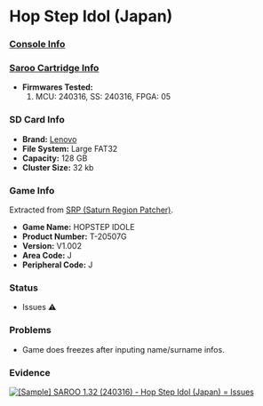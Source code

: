 # Hop Step Idol (Japan)

### [Console Info](../../../../Info/Consoles/VA13/README.md)

### [Saroo Cartridge Info](../../../../Info/Cartridges/RetroGameParadiseStore/1.32F/README.md)

- <b>Firmwares Tested:</b>
  1. MCU: 240316, SS: 240316, FPGA: 05

### SD Card Info

- <b>Brand:</b> [Lenovo](https://s.click.aliexpress.com/e/_DBowUFx)
- <b>File System:</b> Large FAT32
- <b>Capacity:</b> 128 GB
- <b>Cluster Size:</b> 32 kb

### Game Info

Extracted from [SRP (Saturn Region Patcher)](https://segaxtreme.net/resources/saturn-region-patcher.81/download).

- <b>Game Name:</b> HOPSTEP IDOLE
- <b>Product Number:</b> T-20507G
- <b>Version:</b> V1.002
- <b>Area Code:</b> J
- <b>Peripheral Code:</b> J

### Status

- Issues :warning:

### Problems

- Game does freezes after inputing name/surname infos.

### Evidence

[![[Sample] SAROO 1.32 (240316) - Hop Step Idol (Japan) = Issues](https://img.youtube.com/vi/iU1h2TUz9zM/0.jpg)](https://www.youtube.com/watch?v=iU1h2TUz9zM)
